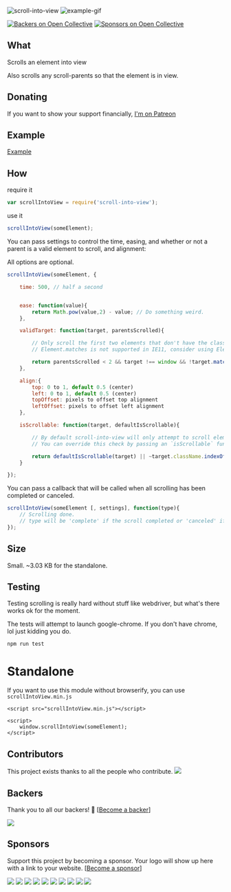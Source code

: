 ![scroll-into-view](/scrollintoview.png) ![example-gif](/scrollIntoViewExample.gif)

[![Backers on Open Collective](https://opencollective.com/scroll-into-view/backers/badge.svg)](#backers)
[![Sponsors on Open Collective](https://opencollective.com/scroll-into-view/sponsors/badge.svg)](#sponsors) 
## What

Scrolls an element into view

Also scrolls any scroll-parents so that the element is in view.

## Donating

If you want to show your support financially, [I'm on Patreon](https://patreon.com/user/korynunn)

## Example

[Example](http://korynunn.github.io/scroll-into-view/example/)

## How

require it
```javascript
var scrollIntoView = require('scroll-into-view');
```
use it

```javascript
scrollIntoView(someElement);
```

You can pass settings to control the time, easing, and whether or not a parent is a valid element to scroll, and alignment:

All options are optional.

```javascript
scrollIntoView(someElement, {

    time: 500, // half a second


    ease: function(value){
        return Math.pow(value,2) - value; // Do something weird.
    },

    validTarget: function(target, parentsScrolled){

        // Only scroll the first two elements that don't have the class "dontScroll"
        // Element.matches is not supported in IE11, consider using Element.prototype.msMatchesSelector if you need to support that browser

        return parentsScrolled < 2 && target !== window && !target.matches('.dontScroll');
    },

    align:{
        top: 0 to 1, default 0.5 (center)
        left: 0 to 1, default 0.5 (center)
        topOffset: pixels to offset top alignment
        leftOffset: pixels to offset left alignment
    },

    isScrollable: function(target, defaultIsScrollable){

        // By default scroll-into-view will only attempt to scroll elements that have overflow not set to `"hidden"` and who's scroll width/height is larger than their client height.
        // You can override this check by passing an `isScrollable` function to settings:

        return defaultIsScrollable(target) || ~target.className.indexOf('scrollable');
    }

});
```

You can pass a callback that will be called when all scrolling has been completed or canceled.

```javascript
scrollIntoView(someElement [, settings], function(type){
    // Scrolling done.
    // type will be 'complete' if the scroll completed or 'canceled' if the current scroll was canceled by a new scroll
});
```

## Size

Small. ~3.03 KB for the standalone.

## Testing

Testing scrolling is really hard without stuff like webdriver, but what's there works ok for the moment.

The tests will attempt to launch google-chrome. If you don't have chrome, lol just kidding you do.

```
npm run test
```

# Standalone

If you want to use this module without browserify, you can use `scrollIntoView.min.js`

```
<script src="scrollIntoView.min.js"></script>

<script>
    window.scrollIntoView(someElement);
</script>
```

## Contributors

This project exists thanks to all the people who contribute. 
<a href="https://github.com/KoryNunn/scroll-into-view/graphs/contributors"><img src="https://opencollective.com/scroll-into-view/contributors.svg?width=890&button=false" /></a>


## Backers

Thank you to all our backers! 🙏 [[Become a backer](https://opencollective.com/scroll-into-view#backer)]

<a href="https://opencollective.com/scroll-into-view#backers" target="_blank"><img src="https://opencollective.com/scroll-into-view/backers.svg?width=890"></a>


## Sponsors

Support this project by becoming a sponsor. Your logo will show up here with a link to your website. [[Become a sponsor](https://opencollective.com/scroll-into-view#sponsor)]

<a href="https://opencollective.com/scroll-into-view/sponsor/0/website" target="_blank"><img src="https://opencollective.com/scroll-into-view/sponsor/0/avatar.svg"></a>
<a href="https://opencollective.com/scroll-into-view/sponsor/1/website" target="_blank"><img src="https://opencollective.com/scroll-into-view/sponsor/1/avatar.svg"></a>
<a href="https://opencollective.com/scroll-into-view/sponsor/2/website" target="_blank"><img src="https://opencollective.com/scroll-into-view/sponsor/2/avatar.svg"></a>
<a href="https://opencollective.com/scroll-into-view/sponsor/3/website" target="_blank"><img src="https://opencollective.com/scroll-into-view/sponsor/3/avatar.svg"></a>
<a href="https://opencollective.com/scroll-into-view/sponsor/4/website" target="_blank"><img src="https://opencollective.com/scroll-into-view/sponsor/4/avatar.svg"></a>
<a href="https://opencollective.com/scroll-into-view/sponsor/5/website" target="_blank"><img src="https://opencollective.com/scroll-into-view/sponsor/5/avatar.svg"></a>
<a href="https://opencollective.com/scroll-into-view/sponsor/6/website" target="_blank"><img src="https://opencollective.com/scroll-into-view/sponsor/6/avatar.svg"></a>
<a href="https://opencollective.com/scroll-into-view/sponsor/7/website" target="_blank"><img src="https://opencollective.com/scroll-into-view/sponsor/7/avatar.svg"></a>
<a href="https://opencollective.com/scroll-into-view/sponsor/8/website" target="_blank"><img src="https://opencollective.com/scroll-into-view/sponsor/8/avatar.svg"></a>
<a href="https://opencollective.com/scroll-into-view/sponsor/9/website" target="_blank"><img src="https://opencollective.com/scroll-into-view/sponsor/9/avatar.svg"></a>


